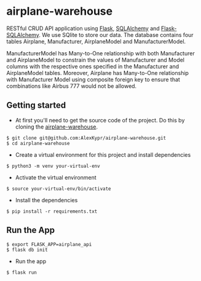 # airplane-warehouse

RESTful CRUD API application using [Flask](http://flask.pocoo.org), [SQLAlchemy](http://www.sqlalchemy.org) and [Flask-SQLAlchemy](http://flask-sqlalchemy.pocoo.org).
We use SQlite to store our data. The database contains four tables Airplane, Manufacturer, AirplaneModel and ManufacturerModel. 

ManufacturerModel has Many-to-One relationship with both Manufacturer and AirplaneModel to constrain the values of Manufacturer and Model columns with the respective ones specified
in the Manufacturer and AirplaneModel tables. Moreover, Airplane has Many-to-One relationship with Manufacturer Model using composite foreign key to ensure that combinations like Airbus 777
would not be allowed.

## Getting started
* At first you'll need to get the source code of the project. Do this by cloning the [airplane-warehouse](https://github.com/AlexKypr/airplane-warehouse).
```
$ git clone git@github.com:AlexKypr/airplane-warehouse.git
$ cd airplane-warehouse
```

* Create a virtual environment for this project and install dependencies
```
$ python3 -m venv your-virtual-env
```

* Activate the virtual environment
```
$ source your-virtual-env/bin/activate
```

* Install the dependencies
```
$ pip install -r requirements.txt
```

## Run the App
```
$ export FLASK_APP=airplane_api
$ flask db init
```

* Run the app
```
$ flask run
```


